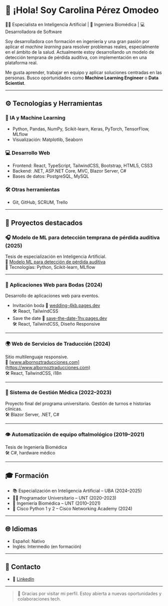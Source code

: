 # 👋 ¡Hola! Soy Carolina Pérez Omodeo

👩‍💻 Especialista en Inteligencia Artificial | 🧠 Ingeniera Biomédica | 💻 Desarrolladora de Software

Soy desarrolladora con formación en ingeniería y una gran pasión por aplicar el *machine learning* para resolver problemas reales, especialmente en el ámbito de la salud. Actualmente estoy desarrollando un modelo de detección temprana de pérdida auditiva, con implementación en una plataforma real.

Me gusta aprender, trabajar en equipo y aplicar soluciones centradas en las personas. Busco oportunidades como **Machine Learning Engineer** o **Data Scientist**.

---

## ⚙️ Tecnologías y Herramientas

### 🧠 IA y Machine Learning
- Python, Pandas, NumPy, Scikit-learn, Keras, PyTorch, TensorFlow, MLflow
- Visualización: Matplotlib, Seaborn

### 💻 Desarrollo Web
- Frontend: React, TypeScript, TailwindCSS, Bootstrap, HTML5, CSS3
- Backend: .NET, ASP.NET Core, MVC, Blazor Server, C#
- Bases de datos: PostgreSQL, MySQL

### 🛠️ Otras herramientas
- Git, GitHub, SCRUM, Trello

---

## 🚀 Proyectos destacados

### 🎧 Modelo de ML para detección temprana de pérdida auditiva (2025)
Tesis de especialización en Inteligencia Artificial.  
🔗 [Modelo ML para detección de pérdida auditiva](https://github.com/CarOmodeo/modelo-deteccion-perdida-auditiva)  
🧠 Tecnologías: Python, Scikit-learn, MLflow

---

### 💍 Aplicaciones Web para Bodas (2024)
Desarrollo de aplicaciones web para eventos.  
- Invitación boda
🔗 [wedding-4kb.pages.dev](https://wedding-4kb.pages.dev)  
🛠️ React, TailwindCSS
- Save the date
🔗 [save-the-date-1hv.pages.dev](http://save-the-date-1hv.pages.dev)  
🛠️ React, TailwindCSS, Diseño Responsive

---

### 🌍 Web de Servicios de Traducción (2024)
Sitio multilenguaje responsive.  
🔗 [www.albornoztraducciones.com](https://www.albornoztraducciones.com)  
🛠️ React, TailwindCSS, i18n

---

### 🏥 Sistema de Gestión Médica (2022–2023)
Proyecto final del programa universitario. Gestión de turnos e historias clínicas.  
🛠️ Blazor Server, .NET, C#

---

### 👁️ Automatización de equipo oftalmológico (2019–2021)
Tesis de Ingeniería Biomédica  
🛠️ C#, hardware médico

---

## 🎓 Formación

- 📚 Especialización en Inteligencia Artificial – UBA (2024–2025)
- 🧑‍💻 Programador Universitario – UNT (2020–2023)
- 🧪 Ingeniería Biomédica – UNT (2010–2021)
- 🔧 Cisco Python 1 y 2 – Cisco Networking Academy (2024)

---

## 🌐 Idiomas

- Español: Nativo  
- Inglés: Intermedio (en formación)

---

## 💼 Contacto

- 🔗 [LinkedIn](https://www.linkedin.com/in/carolina-omodeo)  

---

> 🌟 Gracias por visitar mi perfil. Estoy abierta a nuevas oportunidades y colaboraciones tech.
